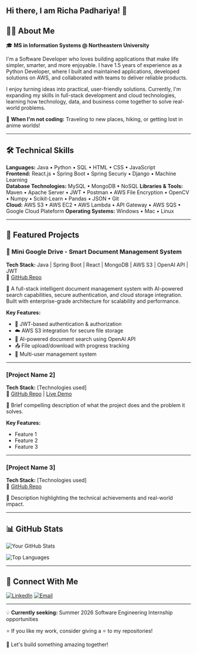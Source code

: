 ## Hi there, I am Richa Padhariya! 👋

<!--
**Richa-04/Richa-04** is a ✨ _special_ ✨ repository because its `README.md` (this file) appears on your GitHub profile.

Here are some ideas to get you started:

- 🔭 I’m currently working on ...
- 🌱 I’m currently learning ...
- 👯 I’m looking to collaborate on ...
- 🤔 I’m looking for help with ...
- 💬 Ask me about ...
- 📫 How to reach me: ...
- 😄 Pronouns: ...
- ⚡ Fun fact: ...
-->
## 👨‍💻 About Me

🎓 **MS in Information Systems @ Northeastern University**

I'm a Software Developer who loves building applications that make life simpler, smarter, and more enjoyable. I have 1.5 years of experience as a Python Developer, where I built and maintained applications, developed solutions on AWS, and collaborated with teams to deliver reliable products.

I enjoy turning ideas into practical, user-friendly solutions. Currently, I'm expanding my skills in full-stack development and cloud technologies, learning how technology, data, and business come together to solve real-world problems.

🌱 **When I'm not coding:** Traveling to new places, hiking, or getting lost in anime worlds!

---

## 🛠️ Technical Skills

**Languages:** Java • Python  • SQL • HTML • CSS • JavaScript  
**Frontend:** React.js • Spring Boot • Spring Securiy • Django • Machine Learning  
**Database Technologies:** MySQL • MongoDB • NoSQL
**Libraries & Tools:** Maven • Apache Server • JWT • Postman • AWS File Encryption • OpenCV • Numpy • Scikit-Learn • Pandas • JSON • Git  
**Cloud:** AWS S3 • AWS EC2 • AWS Lambda • API Gateway • AWS SQS • Google Cloud Plateform
**Operating Systems:** Windows • Mac • Linux

---

## 🚀 Featured Projects

### 📂 Mini Google Drive - Smart Document Management System
**Tech Stack:** Java | Spring Boot | React | MongoDB | AWS S3 | OpenAI API | JWT  
🔗 [GitHub Repo](YOUR_REPO_LINK)

🚀 A full-stack intelligent document management system with AI-powered search capabilities, secure authentication, and cloud storage integration. Built with enterprise-grade architecture for scalability and performance.

**Key Features:**
- 🔐 JWT-based authentication & authorization
- ☁️ AWS S3 integration for secure file storage
- 🤖 AI-powered document search using OpenAI API
- 📤 File upload/download with progress tracking
- 👥 Multi-user management system

---

### [Project Name 2]
**Tech Stack:** [Technologies used]  
🔗 [GitHub Repo](YOUR_REPO_LINK) | [Live Demo](DEMO_LINK)

🚀 Brief compelling description of what the project does and the problem it solves.

**Key Features:**
- Feature 1
- Feature 2
- Feature 3

---

### [Project Name 3]
**Tech Stack:** [Technologies used]  
🔗 [GitHub Repo](YOUR_REPO_LINK)

🚀 Description highlighting the technical achievements and real-world impact.

---

## 📊 GitHub Stats

![Your GitHub Stats](https://github-readme-stats.vercel.app/api?username=YOUR_USERNAME&show_icons=true&theme=radical)

![Top Languages](https://github-readme-stats.vercel.app/api/top-langs/?username=YOUR_USERNAME&layout=compact&theme=radical)

---

## 🤝 Connect With Me

[![LinkedIn](https://img.shields.io/badge/LinkedIn-0077B5?style=for-the-badge&logo=linkedin&logoColor=white)](https://linkedin.com/in/your-profile)
[![Email](https://img.shields.io/badge/Email-D14836?style=for-the-badge&logo=gmail&logoColor=white)](mailto:your.email@example.com)

---

💡 **Currently seeking:** Summer 2026 Software Engineering Internship opportunities

⭐ If you like my work, consider giving a ⭐ to my repositories!

🚀 Let's build something amazing together!
